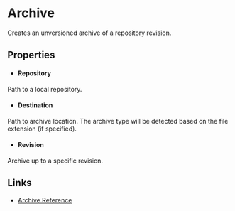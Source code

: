 Archive
=======

Creates an unversioned archive of a repository revision.

Properties
----------

- #### Repository
Path to a local repository.

- #### Destination
Path to archive location.  The archive type will be detected based on the file extension (if specified).

- #### Revision
Archive up to a specific revision.

Links
-----
- [Archive Reference](https://www.selenic.com/mercurial/hg.1.html#archive)

